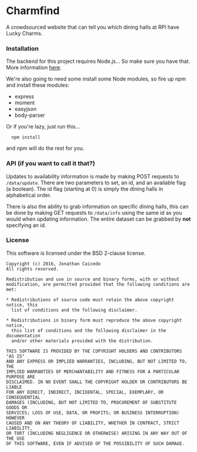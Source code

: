 # Charmfind
A crowdsourced website that can tell you which dining halls at RPI have Lucky Charms.

### Installation
The backend for this project requires Node.js... So make sure you have that. More information <a href = https://nodejs.org/en/download/package-manager/>here</a>.

We're also going to need some install some Node modules, so fire up npm and install these modules: 
* express
* moment
* easyjson
* body-parser

Or if you're lazy, just run this...

      npm install

and npm will do the rest for you.
      
### API (if you want to call it that?)
Updates to availability information is made by making POST requests to ```/data/update```.
There are two parameters to set, an id, and an available flag (a boolean).
The id flag (starting at 0) is simply the dining halls in alphabetical order.

There is also the ability to grab information on specific dining halls, this can be done by making GET requests to ```/data/info``` using the same id as you would when updating information. The entire dataset can be grabbed by **not** specifying an id.

### License
This software is licensed under the BSD 2-clause license.

```
Copyright (c) 2016, Jonathan Caicedo
All rights reserved.

Redistribution and use in source and binary forms, with or without
modification, are permitted provided that the following conditions are met:

* Redistributions of source code must retain the above copyright notice, this
  list of conditions and the following disclaimer.

* Redistributions in binary form must reproduce the above copyright notice,
  this list of conditions and the following disclaimer in the documentation
  and/or other materials provided with the distribution.

THIS SOFTWARE IS PROVIDED BY THE COPYRIGHT HOLDERS AND CONTRIBUTORS "AS IS"
AND ANY EXPRESS OR IMPLIED WARRANTIES, INCLUDING, BUT NOT LIMITED TO, THE
IMPLIED WARRANTIES OF MERCHANTABILITY AND FITNESS FOR A PARTICULAR PURPOSE ARE
DISCLAIMED. IN NO EVENT SHALL THE COPYRIGHT HOLDER OR CONTRIBUTORS BE LIABLE
FOR ANY DIRECT, INDIRECT, INCIDENTAL, SPECIAL, EXEMPLARY, OR CONSEQUENTIAL
DAMAGES (INCLUDING, BUT NOT LIMITED TO, PROCUREMENT OF SUBSTITUTE GOODS OR
SERVICES; LOSS OF USE, DATA, OR PROFITS; OR BUSINESS INTERRUPTION) HOWEVER
CAUSED AND ON ANY THEORY OF LIABILITY, WHETHER IN CONTRACT, STRICT LIABILITY,
OR TORT (INCLUDING NEGLIGENCE OR OTHERWISE) ARISING IN ANY WAY OUT OF THE USE
OF THIS SOFTWARE, EVEN IF ADVISED OF THE POSSIBILITY OF SUCH DAMAGE.
```

